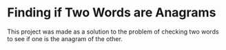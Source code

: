 # Finding if Two Words are Anagrams
This project was made as a solution to the problem of checking two words to see if one is the anagram of the other.